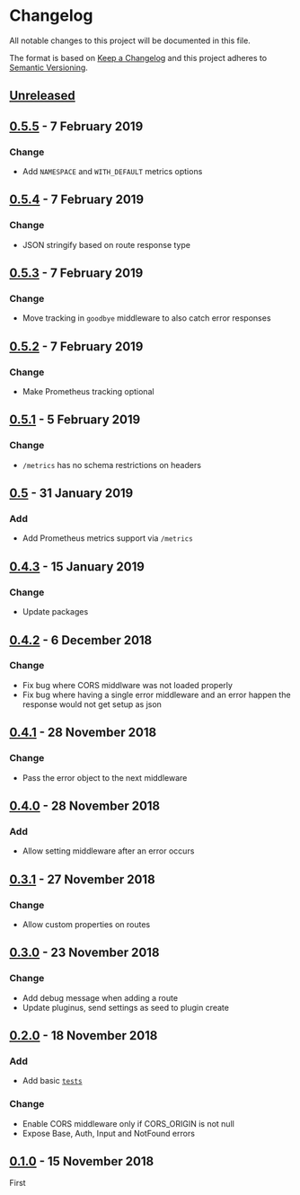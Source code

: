 <!-- markdownlint-disable no-duplicate-header line-length -->

# Changelog

All notable changes to this project will be documented in this file.

The format is based on [Keep a Changelog](http://keepachangelog.com/en/1.0.0/)
and this project adheres to [Semantic Versioning](http://semver.org/spec/v2.0.0.html).

## [Unreleased]

## [0.5.5] - 7 February 2019

### Change

- Add `NAMESPACE` and `WITH_DEFAULT` metrics options

## [0.5.4] - 7 February 2019

### Change

- JSON stringify based on route response type 

## [0.5.3] - 7 February 2019

### Change

- Move tracking in `goodbye` middleware to also catch error responses

## [0.5.2] - 7 February 2019

### Change

- Make Prometheus tracking optional

## [0.5.1] - 5 February 2019

### Change

- `/metrics` has no schema restrictions on headers

## [0.5] - 31 January 2019

### Add

- Add Prometheus metrics support via `/metrics` 

## [0.4.3] - 15 January 2019

### Change

- Update packages

## [0.4.2] - 6 December 2018

### Change

- Fix bug where CORS middlware was not loaded properly
- Fix bug where having a single error middleware and an error happen the response would not get setup as json

## [0.4.1] - 28 November 2018

### Change

- Pass the error object to the next middleware

## [0.4.0] - 28 November 2018

### Add

- Allow setting middleware after an error occurs

## [0.3.1] - 27 November 2018

### Change

- Allow custom properties on routes

## [0.3.0] - 23 November 2018

### Change

- Add debug message when adding a route
- Update pluginus, send settings as seed to plugin create

## [0.2.0] - 18 November 2018

### Add

- Add basic [`tests`](/src/index.test.js)

### Change

- Enable CORS middleware only if CORS_ORIGIN is not null
- Expose Base, Auth, Input and NotFound errors

## [0.1.0] - 15 November 2018

First

[Unreleased]: https://github.com/asd14/blocks/compare/v0.5.5...HEAD

[0.5.5]: https://github.com/asd14/blocks/compare/v0.5.4...v0.5.5
[0.5.4]: https://github.com/asd14/blocks/compare/v0.5.3...v0.5.4
[0.5.3]: https://github.com/asd14/blocks/compare/v0.5.2...v0.5.3
[0.5.2]: https://github.com/asd14/blocks/compare/v0.5.1...v0.5.2
[0.5.1]: https://github.com/asd14/blocks/compare/v0.5.0...v0.5.1
[0.5]: https://github.com/asd14/blocks/compare/v0.4.3...v0.5
[0.4.3]: https://github.com/asd14/blocks/compare/v0.4.2...v0.4.3
[0.4.2]: https://github.com/asd14/blocks/compare/v0.4.1...v0.4.2
[0.4.1]: https://github.com/asd14/blocks/compare/v0.4.0...v0.4.1
[0.4.0]: https://github.com/asd14/blocks/compare/v0.3.1...v0.4.0
[0.3.1]: https://github.com/asd14/blocks/compare/v0.3.0...v0.3.1
[0.3.0]: https://github.com/asd14/blocks/compare/v0.2.0...v0.3.0
[0.2.0]: https://github.com/asd14/blocks/compare/v0.1.0...v0.2.0
[0.1.0]: https://github.com/asd14/blocks/compare/v0.1.0
